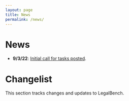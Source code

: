 ```yaml
---
layout: page
title: News
permalink: /news/
---
```


# News

- **9/3/22**: [Initial call for tasks posted](https://arxiv.org/abs/2209.06120).




# Changelist

This section tracks changes and updates to LegalBench.

